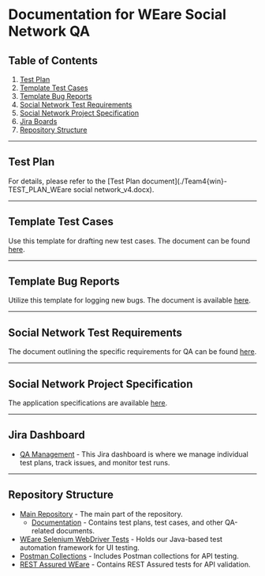 # Documentation for WEare Social Network QA

## Table of Contents
1. [Test Plan](#test-plan)
2. [Template Test Cases](#template-test-cases)
3. [Template Bug Reports](#template-bug-reports)
4. [Social Network Test Requirements](#social-network-test-requirements)
5. [Social Network Project Specification](#social-network-project-specification)
6. [Jira Boards](#jira-dashboard)
7. [Repository Structure](#repository-structure)

---

## Test Plan
For details, please refer to the [Test Plan document](./Team4{win}-TEST_PLAN_WEare social network_v4.docx).

---

## Template Test Cases
Use this template for drafting new test cases. The document can be found [here](./Team4{win}-Test_Cases_Template.docx).

---

## Template Bug Reports
Utilize this template for logging new bugs. The document is available [here](./Team4{win}-Bug_template.docx).

---

## Social Network Test Requirements
The document outlining the specific requirements for QA can be found [here](./Team4{win}-Social_Network_Test_Requirements.docx).

---

## Social Network Project Specification
The application specifications are available [here](./Team4{win}-Social_Network_Project_Specification.docx).

---

## Jira Dashboard
- [QA Management](https://team4tests.atlassian.net/jira/software/c/projects/FPW/boards/4) - This Jira dashboard is where we manage individual test plans, track issues, and monitor test runs.


---

## Repository Structure

- [Main Repository](https://github.com/Alpha-50-group-4-final-project/Group-4-common-repo/tree/main) - The main part of the repository.
  - [Documentation](https://github.com/Alpha-50-group-4-final-project/Group-4-common-repo/tree/main/Documentation) - Contains test plans, test cases, and other QA-related documents.
- [WEare Selenium WebDriver Tests](https://github.com/Alpha-50-group-4-final-project/Group-4-common-repo/tree/main/WEare-SeleniumWebDriver-tests) - Holds our Java-based test automation framework for UI testing.
- [Postman Collections](https://github.com/Alpha-50-group-4-final-project/Group-4-common-repo/tree/main/Postman-Collections) - Includes Postman collections for API testing.
- [REST Assured WEare](https://github.com/Alpha-50-group-4-final-project/Group-4-common-repo/tree/main/REST-Assured-WEare) - Contains REST Assured tests for API validation.
